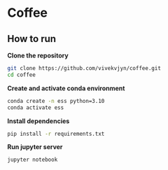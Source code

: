 # Coffee

## How to run

**Clone the repository**

```bash
git clone https://github.com/vivekvjyn/coffee.git
cd coffee
```

**Create and activate conda environment**

```bash
conda create -n ess python=3.10
conda activate ess
```

**Install dependencies**

```bash
pip install -r requirements.txt
```

**Run jupyter server**
```bash
jupyter notebook
```
